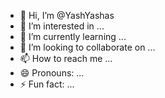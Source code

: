 - 👋 Hi, I’m @YashYashas
- 👀 I’m interested in ...
- 🌱 I’m currently learning ...
- 💞️ I’m looking to collaborate on ...
- 📫 How to reach me ...
- 😄 Pronouns: ...
- ⚡ Fun fact: ...

<!---
YashYashas/YashYashas is a ✨ special ✨ repository because its `README.md` (this file) appears on your GitHub profile.
You can click the Preview link to take a look at your changes.
--->
